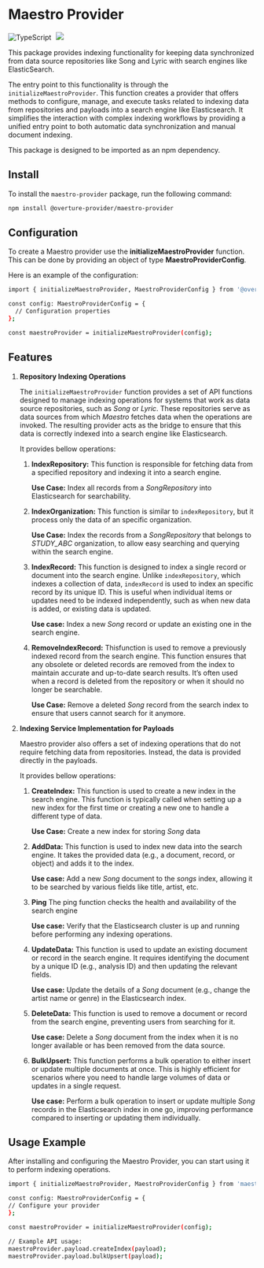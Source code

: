 # Maestro Provider

![TypeScript](https://img.shields.io/badge/TypeScript-007ACC?style=for-the-badge&logo=typescript&logoColor=white)
[<img hspace="5" src="https://img.shields.io/badge/License-AGPL--3.0-blue?style=for-the-badge">](https://github.com/overture-stack/lectern/blob/develop/LICENSE)

This package provides indexing functionality for keeping data synchronized from data source repositories like Song and Lyric with search engines like ElasticSearch.

The entry point to this functionality is through the `initializeMaestroProvider`. This function creates a provider that offers methods to configure, manage, and execute tasks related to indexing data from repositories and payloads into a search engine like Elasticsearch. It simplifies the interaction with complex indexing workflows by providing a unified entry point to both automatic data synchronization and manual document indexing.

This package is designed to be imported as an npm dependency.

## Install

To install the `maestro-provider` package, run the following command:

```bash
npm install @overture-provider/maestro-provider
```

## Configuration

To create a Maestro provider use the **initializeMaestroProvider** function. This can be done by providing an object of type **MaestroProviderConfig**.

Here is an example of the configuration:

```bash
import { initializeMaestroProvider, MaestroProviderConfig } from '@overture-stack/maestro-provider';

const config: MaestroProviderConfig = {
  // Configuration properties
};

const maestroProvider = initializeMaestroProvider(config);
```

## Features

1. **Repository Indexing Operations**

   The `initializeMaestroProvider` function provides a set of API functions designed to manage indexing operations for systems that work as data source repositories, such as _Song_ or _Lyric_. These repositories serve as data sources from which _Maestro_ fetches data when the operations are invoked. The resulting provider acts as the bridge to ensure that this data is correctly indexed into a search engine like Elasticsearch.

   It provides bellow operations:

   1. **IndexRepository:** This function is responsible for fetching data from a specified repository and indexing it into a search engine.

      **Use Case:**
      Index all records from a _SongRepository_ into Elasticsearch for searchability.

   2. **IndexOrganization:** This function is similar to `indexRepository`, but it process only the data of an specific organization.

      **Use Case:**
      Index the records from a _SongRepository_ that belongs to _STUDY_ABC_ organization, to allow easy searching and querying within the search engine.

   3. **IndexRecord:** This function is designed to index a single record or document into the search engine. Unlike `indexRepository`, which indexes a collection of data, `indexRecord` is used to index an specific record by its unique ID. This is useful when individual items or updates need to be indexed independently, such as when new data is added, or existing data is updated.

      **Use case:** Index a new _Song_ record or update an existing one in the search engine.

   4. **RemoveIndexRecord:** Thisfunction is used to remove a previously indexed record from the search engine. This function ensures that any obsolete or deleted records are removed from the index to maintain accurate and up-to-date search results. It’s often used when a record is deleted from the repository or when it should no longer be searchable.

      **Use Case:** Remove a deleted _Song_ record from the search index to ensure that users cannot search for it anymore.

2. **Indexing Service Implementation for Payloads**

   Maestro provider also offers a set of indexing operations that do not require fetching data from repositories. Instead, the data is provided directly in the payloads.

   It provides bellow operations:

   1. **CreateIndex:**
      This function is used to create a new index in the search engine. This function is typically called when setting up a new index for the first time or creating a new one to handle a different type of data.

      **Use Case:** Create a new index for storing _Song_ data

   2. **AddData:**
      This function is used to index new data into the search engine. It takes the provided data (e.g., a document, record, or object) and adds it to the index.

      **Use case:** Add a new _Song_ document to the _songs_ index, allowing it to be searched by various fields like title, artist, etc.

   3. **Ping**
      The ping function checks the health and availability of the search engine

      **Use case:** Verify that the Elasticsearch cluster is up and running before performing any indexing operations.

   4. **UpdateData:** This function is used to update an existing document or record in the search engine. It requires identifying the document by a unique ID (e.g., analysis ID) and then updating the relevant fields.

      **Use case:** Update the details of a _Song_ document (e.g., change the artist name or genre) in the Elasticsearch index.

   5. **DeleteData:** This function is used to remove a document or record from the search engine, preventing users from searching for it.

      **Use case:** Delete a _Song_ document from the index when it is no longer available or has been removed from the data source.

   6. **BulkUpsert:** This function performs a bulk operation to either insert or update multiple documents at once. This is highly efficient for scenarios where you need to handle large volumes of data or updates in a single request.

      **Use case:** Perform a bulk operation to insert or update multiple _Song_ records in the Elasticsearch index in one go, improving performance compared to inserting or updating them individually.

## Usage Example

After installing and configuring the Maestro Provider, you can start using it to perform indexing operations.

```bash
import { initializeMaestroProvider, MaestroProviderConfig } from 'maestro-provider';

const config: MaestroProviderConfig = {
// Configure your provider
};

const maestroProvider = initializeMaestroProvider(config);

// Example API usage:
maestroProvider.payload.createIndex(payload);
maestroProvider.payload.bulkUpsert(payload);
```
